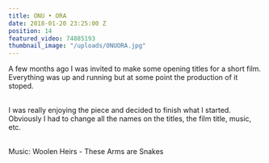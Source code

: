 ```yaml
---
title: ONU • ORA
date: 2018-01-20 23:25:00 Z
position: 14
featured_video: 74885193
thumbnail_image: "/uploads/ONUORA.jpg"
---
```


A few months ago I was invited to make some opening titles for a short film. Everything was up and running but at some point the production of it stoped.<br>

<br>I was really enjoying the piece and decided to finish what I started.<br>
Obviously I had to change all the names on the titles, the film title, music, etc.<br>

<br>Music: Woolen Heirs - These Arms are Snakes<br>